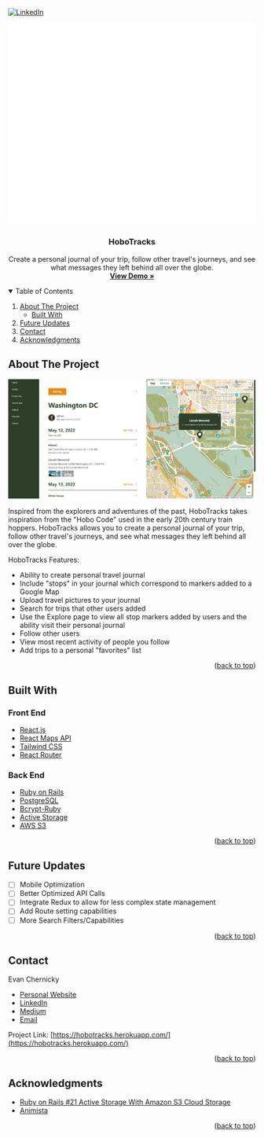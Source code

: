 <div id="top"></div>
<!--
*** Thanks for checking out the Best-README-Template. If you have a suggestion
*** that would make this better, please fork the repo and create a pull request
*** or simply open an issue with the tag "enhancement".
*** Don't forget to give the project a star!
*** Thanks again! Now go create something AMAZING! :D
-->



<!-- PROJECT SHIELDS -->
<!--
*** I'm using markdown "reference style" links for readability.
*** Reference links are enclosed in brackets [ ] instead of parentheses ( ).
*** See the bottom of this document for the declaration of the reference variables
*** for contributors-url, forks-url, etc. This is an optional, concise syntax you may use.
*** https://www.markdownguide.org/basic-syntax/#reference-style-links
-->
[![LinkedIn][linkedin-shield]][linkedin-url]



<!-- PROJECT LOGO -->
<div align="center">
<img src="images/logo.png" alt="Logo">
  <h3 align="center">HoboTracks</h3>

  <p align="center">
    Create a personal journal of your trip, follow other travel's journeys, and see what messages they left behind all over the globe.
    <br />
    <a href=https://hobotracks.herokuapp.com/"><strong>View Demo »</strong></a>
  </p>
</div>



<!-- TABLE OF CONTENTS -->
<details open>
  <summary>Table of Contents</summary>
  <ol>
    <li>
      <a href="#about-the-project">About The Project</a>
      <ul>
        <li><a href="#built-with">Built With</a></li>
      </ul>
    </li>
    <li><a href="#roadmap">Future Updates</a></li>
    <li><a href="#contact">Contact</a></li>
    <li><a href="#acknowledgments">Acknowledgments</a></li>
  </ol>
</details>



<!-- ABOUT THE PROJECT -->
## About The Project

[![HoboTracks Screen Shot][product-screenshot]](https://hobotracks.herokuapp.com/)

Inspired from the explorers and adventures of the past, HoboTracks takes inspiration from the "Hobo Code" used in the early 20th century train hoppers. HoboTracks allows you to create a personal journal of your trip, follow other travel's journeys, and see what messages they left behind all over the globe.

HoboTracks Features:
* Ability to create personal travel journal
* Include "stops" in your journal which correspond to markers added to a Google Map
* Upload travel pictures to your journal
* Search for trips that other users added
* Use the Explore page to view all stop markers added by users and the ability visit their personal journal
* Follow other users
* View most recent activity of people you follow
* Add trips to a personal "favorites" list


<p align="right">(<a href="#top">back to top</a>)</p>



## Built With

### Front End

* [React.js](https://reactjs.org/)
* [React Maps API](https://github.com/JustFly1984/react-google-maps-api)
* [Tailwind CSS](https://tailwindcss.com/)
* [React Router](https://reactrouter.com/)

### Back End

* [Ruby on Rails](https://rubyonrails.org/)
* [PostgreSQL](https://www.postgresql.org/)
* [Bcrypt-Ruby](https://github.com/bcrypt-ruby/bcrypt-ruby)
* [Active Storage](https://edgeguides.rubyonrails.org/active_storage_overview.html)
* [AWS S3](https://aws.amazon.com/s3/)



<p align="right">(<a href="#top">back to top</a>)</p>


<!-- FUTURE UPDATES -->
## Future Updates

- [ ] Mobile Optimization
- [ ] Better Optimized API Calls
- [ ] Integrate Redux to allow for less complex state management
- [ ] Add Route setting capabilities
- [ ] More Search Filters/Capabilities

<p align="right">(<a href="#top">back to top</a>)</p>


<!-- CONTACT -->
## Contact

Evan Chernicky
* [Personal Website](https://evanchernicky.com/)
* [LinkedIn](https://www.linkedin.com/in/echernicky/)
* [Medium](https://medium.com/@echernicky)
* [Email](echernicky@gmail.com)


Project Link: [https://hobotracks.herokuapp.com/](https://hobotracks.herokuapp.com/)

<p align="right">(<a href="#top">back to top</a>)</p>



<!-- ACKNOWLEDGMENTS -->
## Acknowledgments

* [Ruby on Rails #21 Active Storage With Amazon S3 Cloud Storage](https://www.youtube.com/watch?v=OWBWXOcx1rU&t)
* [Animista](https://animista.net/)

<p align="right">(<a href="#top">back to top</a>)</p>



<!-- MARKDOWN LINKS & IMAGES -->
<!-- https://www.markdownguide.org/basic-syntax/#reference-style-links -->
[linkedin-url]: https://www.linkedin.com/in/echernicky/
[product-screenshot]: images/Trip-View.png
[linkedin-shield]: https://img.shields.io/badge/-LinkedIn-black.svg?style=for-the-badge&logo=linkedin&colorB=555

